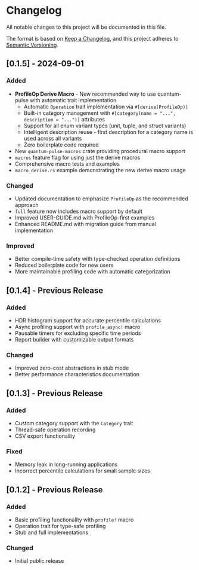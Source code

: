 # Changelog

All notable changes to this project will be documented in this file.

The format is based on [Keep a Changelog](https://keepachangelog.com/en/1.0.0/),
and this project adheres to [Semantic Versioning](https://semver.org/spec/v2.0.0.html).

## [0.1.5] - 2024-09-01

### Added
- **ProfileOp Derive Macro** - New recommended way to use quantum-pulse with automatic trait implementation
  - Automatic `Operation` trait implementation via `#[derive(ProfileOp)]`
  - Built-in category management with `#[category(name = "...", description = "...")]` attributes
  - Support for all enum variant types (unit, tuple, and struct variants)
  - Intelligent description reuse - first description for a category name is used across all variants
  - Zero boilerplate code required
- New `quantum-pulse-macros` crate providing procedural macro support
- `macros` feature flag for using just the derive macros
- Comprehensive macro tests and examples
- `macro_derive.rs` example demonstrating the new derive macro usage

### Changed
- Updated documentation to emphasize `ProfileOp` as the recommended approach
- `full` feature now includes macro support by default
- Improved USER-GUIDE.md with ProfileOp-first examples
- Enhanced README.md with migration guide from manual implementation

### Improved
- Better compile-time safety with type-checked operation definitions
- Reduced boilerplate code for new users
- More maintainable profiling code with automatic categorization

## [0.1.4] - Previous Release

### Added
- HDR histogram support for accurate percentile calculations
- Async profiling support with `profile_async!` macro
- Pausable timers for excluding specific time periods
- Report builder with customizable output formats

### Changed
- Improved zero-cost abstractions in stub mode
- Better performance characteristics documentation

## [0.1.3] - Previous Release

### Added
- Custom category support with the `Category` trait
- Thread-safe operation recording
- CSV export functionality

### Fixed
- Memory leak in long-running applications
- Incorrect percentile calculations for small sample sizes

## [0.1.2] - Previous Release

### Added
- Basic profiling functionality with `profile!` macro
- Operation trait for type-safe profiling
- Stub and full implementations

### Changed
- Initial public release